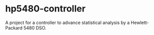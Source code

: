 # hp5480-controller
A project for a controller to advance statistical analysis by a Hewlett-Packard 5480 DSO.
